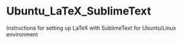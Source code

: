 # Ubuntu_LaTeX_SublimeText
Instructions for setting up LaTeX with SublimeText for Ubuntu/Linux environment
